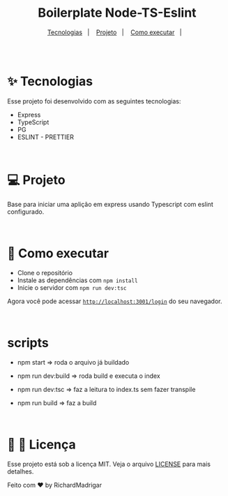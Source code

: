 <h1 align="center">
  Boilerplate Node-TS-Eslint
</h1>

<p align="center">
  <a href="#-tecnologias">Tecnologias</a>&nbsp;&nbsp;&nbsp;|&nbsp;&nbsp;&nbsp;
  <a href="#-projeto">Projeto</a>&nbsp;&nbsp;&nbsp;|&nbsp;&nbsp;&nbsp;
  <a href="#-como-executar">Como executar</a>&nbsp;&nbsp;&nbsp;|&nbsp;&nbsp;&nbsp;
</p>

<br><br>

<h1 > ✨ Tecnologias </h1>

Esse projeto foi desenvolvido com as seguintes tecnologias:

- Express
- TypeScript
- PG
- ESLINT - PRETTIER

<br>

<h1 > 💻 Projeto </h1>

Base para iniciar uma aplição em express usando Typescript com eslint configurado.

<br>

<h1 > 🚀 Como executar</h1>

- Clone o repositório
- Instale as dependências com `npm install`
- Inicie o servidor com `npm run dev:tsc`

Agora você pode acessar [`http://localhost:3001/login`](http://localhost:3001/login) do seu navegador.



<br>



<h1>scripts </h1>

- npm start => roda o arquivo já buildado

- npm run dev:build => roda build e executa o index

- npm run dev:tsc => faz a leitura to index.ts sem fazer transpile

- npm run build => faz a build 


<br>

<h1 > 🚀 📄 Licença</h1>

Esse projeto está sob a licença MIT. Veja o arquivo [LICENSE](LICENSE.md) para mais detalhes.

Feito com ♥ by RichardMadrigar
